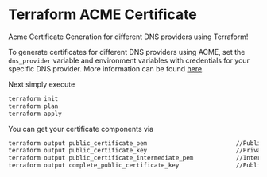 # Terraform ACME Certificate

Acme Certificate Generation for different DNS providers using Terraform!

To generate certificates for different DNS providers using ACME, set the `dns_provider` variable and environment variables with credentials for your specific DNS provider. More information can be found [here](https://www.terraform.io/docs/providers/acme/dns_providers/).

Next simply execute

```bash
terraform init
terraform plan
terraform apply
```

You can get your certificate components via

```bash
terraform output public_certificate_pem                         //Public Certificate
terraform output public_certificate_key                         //Private key of certificate
terraform output public_certificate_intermediate_pem            //Intermediate certificates
terraform output complete_public_certificate_key                //Public Certifcate + Intermediate Certificates
```
